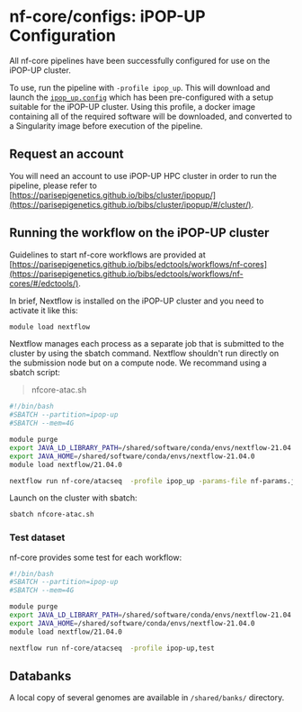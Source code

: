 # nf-core/configs: iPOP-UP Configuration

All nf-core pipelines have been successfully configured for use on the iPOP-UP cluster.

To use, run the pipeline with `-profile ipop_up`. This will download and launch the [`ipop_up.config`](../conf/ipop_up.config) which has been pre-configured with a setup suitable for the iPOP-UP cluster. Using this profile, a docker image containing all of the required software will be downloaded, and converted to a Singularity image before execution of the pipeline.

## Request an account

You will need an account to use iPOP-UP HPC cluster in order to run the pipeline, please refer to [https://parisepigenetics.github.io/bibs/cluster/ipopup/](https://parisepigenetics.github.io/bibs/cluster/ipopup/#/cluster/). 

## Running the workflow on the iPOP-UP cluster

Guidelines to start nf-core workflows are provided at [https://parisepigenetics.github.io/bibs/edctools/workflows/nf-cores](https://parisepigenetics.github.io/bibs/edctools/workflows/nf-cores/#/edctools/).  

In brief, Nextflow is installed on the iPOP-UP cluster and you need to activate it like this:

```bash
module load nextflow
```

Nextflow manages each process as a separate job that is submitted to the cluster by using the sbatch command.
Nextflow shouldn't run directly on the submission node but on a compute node. We recommand using a sbatch script: 

> nfcore-atac.sh

```bash
#!/bin/bash
#SBATCH --partition=ipop-up
#SBATCH --mem=4G

module purge
export JAVA_LD_LIBRARY_PATH=/shared/software/conda/envs/nextflow-21.04.0/lib/server
export JAVA_HOME=/shared/software/conda/envs/nextflow-21.04.0
module load nextflow/21.04.0 

nextflow run nf-core/atacseq  -profile ipop_up -params-file nf-params.json
```

Launch on the cluster with sbatch:

```bash
sbatch nfcore-atac.sh
```

### Test dataset

nf-core provides some test for each workflow:

```bash
#!/bin/bash
#SBATCH --partition=ipop-up
#SBATCH --mem=4G

module purge
export JAVA_LD_LIBRARY_PATH=/shared/software/conda/envs/nextflow-21.04.0/lib/server
export JAVA_HOME=/shared/software/conda/envs/nextflow-21.04.0
module load nextflow/21.04.0 

nextflow run nf-core/atacseq  -profile ipop-up,test
```

## Databanks

A local copy of several genomes are available in `/shared/banks/` directory.
